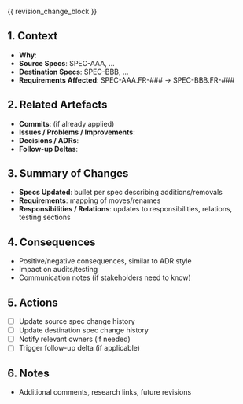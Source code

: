 {{ revision_change_block }}

## 1. Context
- **Why**: <reason for the change>
- **Source Specs**: SPEC-AAA, ...
- **Destination Specs**: SPEC-BBB, ...
- **Requirements Affected**: SPEC-AAA.FR-### → SPEC-BBB.FR-###

## 2. Related Artefacts
- **Commits**: (if already applied)
- **Issues / Problems / Improvements**: <list IDs>
- **Decisions / ADRs**: <references>
- **Follow-up Deltas**: <ID if code change needed>

## 3. Summary of Changes
- **Specs Updated**: bullet per spec describing additions/removals
- **Requirements**: mapping of moves/renames
- **Responsibilities / Relations**: updates to responsibilities, relations, testing sections

## 4. Consequences
- Positive/negative consequences, similar to ADR style
- Impact on audits/testing
- Communication notes (if stakeholders need to know)

## 5. Actions
- [ ] Update source spec change history
- [ ] Update destination spec change history
- [ ] Notify relevant owners (if needed)
- [ ] Trigger follow-up delta (if applicable)

## 6. Notes
- Additional comments, research links, future revisions
